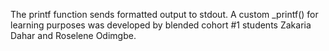 The printf function sends formatted output to stdout. A custom _printf() for learning purposes was developed by blended cohort #1 students Zakaria Dahar and Roselene Odimgbe.

